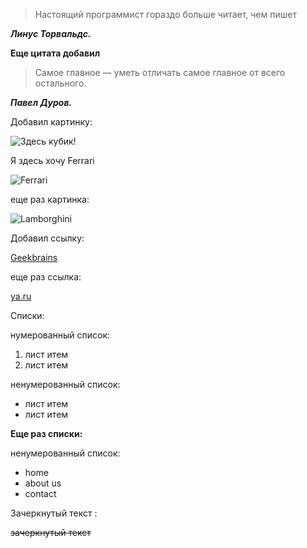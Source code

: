 > Настоящий программист гораздо больше читает, чем пишет

__*Линус Торвальдс.*__

**Еще цитата добавил**

> Самое главное — уметь отличать самое главное от всего остального.

__*Павел Дуров.*__

Добавил картинку:

![Здесь кубик!](./kubik.jpg)

Я здесь хочу Ferrari 

![Ferrari](./Ferrari.jpg)

еще раз картинка:

![Lamborghini](./Lamborghini.jpg)

Добавил ссылку:

[Geekbrains](https://gb.ru/)

еще раз ссылка:

[ya.ru](https://ya.ru/)

Списки:

нумерованный список:

1. лист итем
2. лист итем

ненумерованный список:

* лист итем
* лист итем

**Еще раз списки:**

ненумерованный список:

- home
- about us
- contact

Зачеркнутый текст :

~~зачеркнутый текст~~